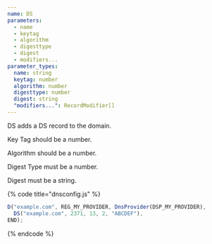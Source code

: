 ```yaml
---
name: DS
parameters:
  - name
  - keytag
  - algorithm
  - digesttype
  - digest
  - modifiers...
parameter_types:
  name: string
  keytag: number
  algorithm: number
  digesttype: number
  digest: string
  "modifiers...": RecordModifier[]
---
```


DS adds a DS record to the domain.

Key Tag should be a number.

Algorithm should be a number.

Digest Type must be a number.

Digest must be a string.

{% code title="dnsconfig.js" %}
```javascript
D("example.com", REG_MY_PROVIDER, DnsProvider(DSP_MY_PROVIDER),
  DS("example.com", 2371, 13, 2, "ABCDEF"),
END);
```
{% endcode %}
